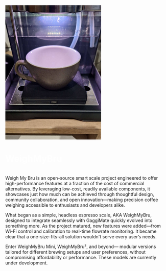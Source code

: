 <img src="media/overview/overview.jpg" alt="WeighMyBru" class="center" width="300" heigh="300">


<h1 style="color:rgba(255, 255, 255, 1);" class="center">WeighMyBru</h1><br>
Weigh My Bru is an open-source smart scale project engineered to offer high-performance features at a fraction of the cost of commercial alternatives. By leveraging low-cost, readily available components, it showcases just how much can be achieved through thoughtful design, community collaboration, and open innovation—making precision coffee weighing accessible to enthusiasts and developers alike.

What began as a simple, headless espresso scale, AKA WeighMyBru, designed to integrate seamlessly with GaggiMate quickly evolved into something more. As the project matured, new features were added—from Wi-Fi control and calibration to real-time flowrate monitoring. It became clear that a one-size-fits-all solution wouldn't serve every user’s needs.

Enter WeighMyBru Mini, WeighMyBru², and beyond— modular versions tailored for different brewing setups and user preferences, without compromising affordability or performance. These models are currently under development.

